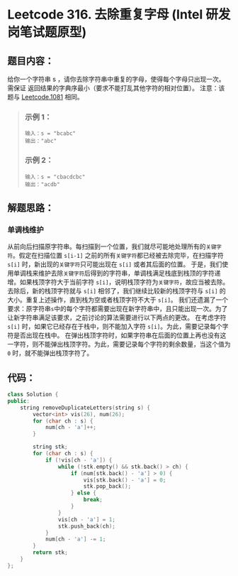 # Leetcode 316. 去除重复字母 (Intel 研发岗笔试题原型)

## 题目内容：
给你一个字符串 s ，请你去除字符串中重复的字母，使得每个字母只出现一次。需保证 返回结果的字典序最小（要求不能打乱其他字符的相对位置）。
注意：该题与 [Leetcode.1081](https://leetcode-cn.com/problems/smallest-subsequence-of-distinct-characters) 相同。

>### 示例 1：
>```
>输入：s = "bcabc"
>输出："abc"
>```
>### 示例 2：
>```
>输入：s = "cbacdcbc"
>输出："acdb"
>```

## 解题思路：
### 单调栈维护
从前向后扫描原字符串。每扫描到一个位置，我们就尽可能地处理所有的`关键字符`。假定在扫描位置 `s[i-1]` 之前的所有`关键字符`都已经被去除完毕，在扫描字符 `s[i]` 时，新出现的`关键字符`只可能出现在 `s[i]` 或者其后面的位置。
于是，我们使用单调栈来维护去除`关键字符`后得到的字符串，单调栈满足栈底到栈顶的字符递增。如果栈顶字符大于当前字符 `s[i]`，说明栈顶字符为`关键字符`，故应当被去除。去除后，新的栈顶字符就与 `s[i]` 相邻了，我们继续比较新的栈顶字符与 `s[i]` 的大小。重复上述操作，直到栈为空或者栈顶字符不大于 `s[i]`。
我们还遗漏了一个要求：原字符串` s `中的每个字符都需要出现在新字符串中，且只能出现一次。为了让新字符串满足该要求，之前讨论的算法需要进行以下两点的更改。
在考虑字符 `s[i]` 时，如果它已经存在于栈中，则不能加入字符 `s[i]`。为此，需要记录每个字符是否出现在栈中。
在弹出栈顶字符时，如果字符串在后面的位置上再也没有这一字符，则不能弹出栈顶字符。为此，需要记录每个字符的剩余数量，当这个值为 `0` 时，就不能弹出栈顶字符了。

## 代码：
```cpp
class Solution {
public:
    string removeDuplicateLetters(string s) {
        vector<int> vis(26), num(26);
        for (char ch : s) {
            num[ch - 'a']++;
        }

        string stk;
        for (char ch : s) {
            if (!vis[ch - 'a']) {
                while (!stk.empty() && stk.back() > ch) {
                    if (num[stk.back() - 'a'] > 0) {
                        vis[stk.back() - 'a'] = 0;
                        stk.pop_back();
                    } else {
                        break;
                    }
                }
                vis[ch - 'a'] = 1;
                stk.push_back(ch);
            }
            num[ch - 'a'] -= 1;
        }
        return stk;
    }
};
```